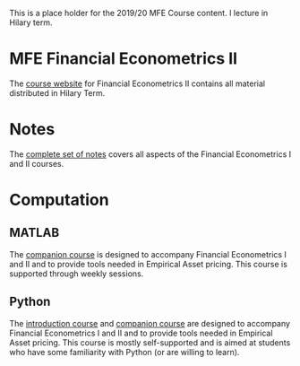<!--
.. title: MFE Teaching Resources
.. hidetitle: True
.. slug: mfe
.. date: 2019-09-02 11:27:16 UTC+01:00
.. tags: 
.. category: 
.. link: 
.. description: Material used in the Financial Econometrics course on the Master's in Financial Economics (MFE) at Oxford
.. type: text
.. jumbotron_color: #ffcc00
.. jumbotron: MFE Financial Econometrics
.. jumbotron_text: Slides, problem sets and assignment for the core Financial Econometrics Course
-->

This is a place holder for the 2019/20 MFE Course content. I lecture in Hilary term.

# MFE Financial Econometrics II 

The [course website](/teaching/mfe/hilary-term/) for Financial Econometrics II contains all material distributed in Hilary Term. 

# Notes

The [complete set of notes](/teaching/mfe/notes/) covers all aspects of the Financial Econometrics I and II courses. 

# Computation

## MATLAB

The [companion course](/teaching/matlab/mfe-matlab/) is designed to accompany Financial Econometrics I and II and
to provide tools needed in Empirical Asset pricing. This course is supported through weekly sessions.

## Python

The [introduction course](/teaching/python/course/) and [companion course](/teaching/python/course/)
are designed to accompany Financial Econometrics I and II and
to provide tools needed in Empirical Asset pricing. This course is mostly self-supported and is aimed at students who
have some familiarity with Python (or are willing to learn).
